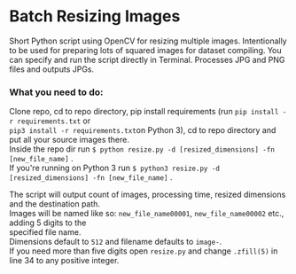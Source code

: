 # Batch Resizing Images

Short Python script using OpenCV for resizing multiple images. Intentionally to be used for preparing lots of squared images for dataset compiling. You can specify and run the script directly in Terminal. Processes JPG and PNG files and outputs JPGs.

### What you need to do:

Clone repo, cd to repo directory, pip install requirements (run ```pip install -r requirements.txt``` or <br/>
```pip3 install -r requirements.txt```on Python 3), cd to repo directory and put all your source images there.<br/>
Inside the repo dir run ```$ python resize.py -d [resized_dimensions] -fn [new_file_name]``` .<br/>
If you're running on Python 3 run ```$ python3 resize.py -d [resized_dimensions] -fn [new_file_name]``` .<br/>

The script will output count of images, processing time, resized dimensions and the destination path.<br/>
Images will be named like so: ```new_file_name00001```, ```new_file_name00002``` etc., adding 5 digits to the<br/>
specified file name.<br/>
Dimensions default to ```512``` and filename defaults to ```image-```.<br/>
If you need more than five digits open ```resize.py``` and change ```.zfill(5)``` in line 34 to any positive integer.
